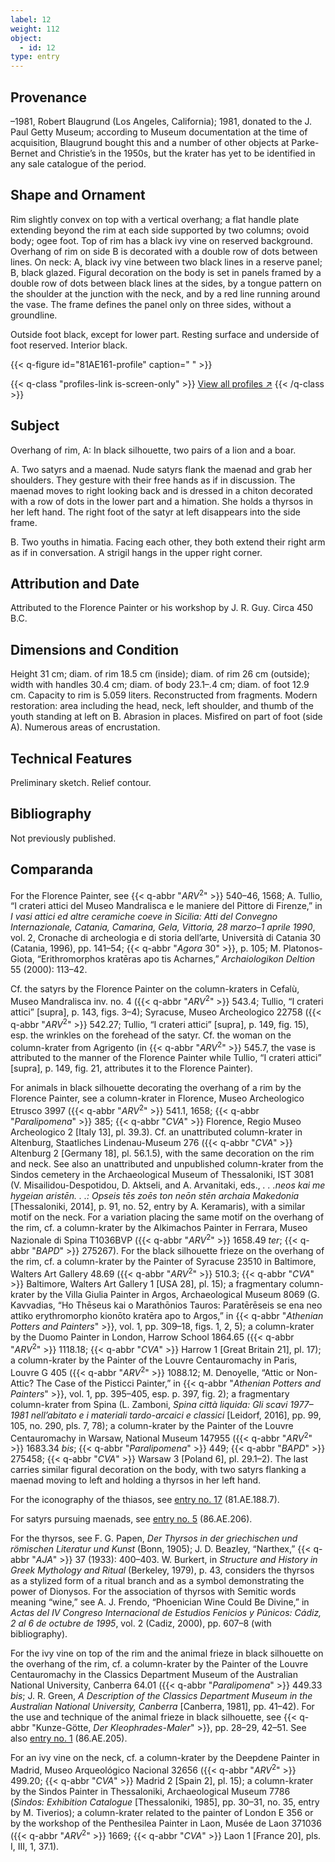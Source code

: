 ```yaml
---
label: 12
weight: 112
object:
  - id: 12
type: entry
---
```


## Provenance

–1981, Robert Blaugrund (Los Angeles, California); 1981, donated to the J. Paul Getty Museum; according to Museum documentation at the time of acquisition, Blaugrund bought this and a number of other objects at Parke-Bernet and Christie’s in the 1950s, but the krater has yet to be identified in any sale catalogue of the period.

## Shape and Ornament

Rim slightly convex on top with a vertical overhang; a flat handle plate extending beyond the rim at each side supported by two columns; ovoid body; ogee foot. Top of rim has a black ivy vine on reserved background. Overhang of rim on side B is decorated with a double row of dots between lines. On neck: A, black ivy vine between two black lines in a reserve panel; B, black glazed. Figural decoration on the body is set in panels framed by a double row of dots between black lines at the sides, by a tongue pattern on the shoulder at the junction with the neck, and by a red line running around the vase. The frame defines the panel only on three sides, without a groundline.

Outside foot black, except for lower part. Resting surface and underside of foot reserved. Interior black.

{{< q-figure id="81AE161-profile" caption=" " >}}

{{< q-class "profiles-link is-screen-only" >}}
[View all profiles ↗](/profiles/#81AE161-profile)
{{< /q-class >}}

## Subject

Overhang of rim, A: In black silhouette, two pairs of a lion and a boar.

A. Two satyrs and a maenad. Nude satyrs flank the maenad and grab her shoulders. They gesture with their free hands as if in discussion. The maenad moves to right looking back and is dressed in a chiton decorated with a row of dots in the lower part and a himation. She holds a thyrsos in her left hand. The right foot of the satyr at left disappears into the side frame.

B. Two youths in himatia. Facing each other, they both extend their right arm as if in conversation. A strigil hangs in the upper right corner.

## Attribution and Date

Attributed to the Florence Painter or his workshop by J. R. Guy. Circa 450 B.C.

## Dimensions and Condition

Height 31 cm; diam. of rim 18.5 cm (inside); diam. of rim 26 cm (outside); width with handles 30.4 cm; diam. of body 23.1–.4 cm; diam. of foot 12.9 cm. Capacity to rim is 5.059 liters. Reconstructed from fragments. Modern restoration: area including the head, neck, left shoulder, and thumb of the youth standing at left on B. Abrasion in places. Misfired on part of foot (side A). Numerous areas of encrustation.

## Technical Features

Preliminary sketch. Relief contour.

## Bibliography

Not previously published.

## Comparanda

For the Florence Painter, see {{< q-abbr "*ARV*<sup>2</sup>" >}} 540–46, 1568; A. Tullio, “I crateri attici del Museo Mandralisca e le maniere del Pittore di Firenze,” in *I vasi attici ed altre ceramiche coeve in Sicilia: Atti del Convegno Internazionale, Catania, Camarina, Gela, Vittoria, 28 marzo–1 aprile 1990*, vol. 2, Cronache di archeologia e di storia dell’arte, Università di Catania 30 (Catania, 1996), pp. 141–54; {{< q-abbr "*Agora* 30" >}}, p. 105; M. Platonos-Giota, “Erithromorphos kratēras apo tis Acharnes,” *Archaiologikon Deltion* 55 (2000): 113–42.

Cf. the satyrs by the Florence Painter on the column-kraters in Cefalù, Museo Mandralisca inv. no. 4 ({{< q-abbr "*ARV*<sup>2</sup>" >}} 543.4; Tullio, “I crateri attici” [supra], p. 143, figs. 3–4); Syracuse, Museo Archeologico 22758 ({{< q-abbr "*ARV*<sup>2</sup>" >}} 542.27; Tullio, “I crateri attici” [supra], p. 149, fig. 15), esp. the wrinkles on the forehead of the satyr. Cf. the woman on the column-krater from Agrigento (in {{< q-abbr "*ARV*<sup>2</sup>" >}} 545.7, the vase is attributed to the manner of the Florence Painter while Tullio, “I crateri attici” [supra], p. 149, fig. 21, attributes it to the Florence Painter).

For animals in black silhouette decorating the overhang of a rim by the Florence Painter, see a column-krater in Florence, Museo Archeologico Etrusco 3997 ({{< q-abbr "*ARV*<sup>2</sup>" >}} 541.1, 1658; {{< q-abbr "*Paralipomena*" >}} 385; {{< q-abbr "*CVA*" >}} Florence, Regio Museo Archeologico 2 [Italy 13], pl. 39.3). Cf. an unattributed column-krater in Altenburg, Staatliches Lindenau-Museum 276 ({{< q-abbr "*CVA*" >}} Altenburg 2 [Germany 18], pl. 56.1.5), with the same decoration on the rim and neck. See also an unattributed and unpublished column-krater from the Sindos cemetery in the Archaeological Museum of Thessaloniki, IST 3081 (V. Misailidou-Despotidou, D. Aktseli, and A. Arvanitaki, eds., *. . .neos kai me hygeian aristēn. . .: Opseis tēs zoēs ton neōn stēn archaia Makedonia* [Thessaloniki, 2014], p. 91, no. 52, entry by A. Keramaris), with a similar motif on the neck. For a variation placing the same motif on the overhang of the rim, cf. a column-krater by the Alkimachos Painter in Ferrara, Museo Nazionale di Spina T1036BVP ({{< q-abbr "*ARV*<sup>2</sup>" >}} 1658.49 *ter*; {{< q-abbr "*BAPD*" >}} 275267). For the black silhouette frieze on the overhang of the rim, cf. a column-krater by the Painter of Syracuse 23510 in Baltimore, Walters Art Gallery 48.69 ({{< q-abbr "*ARV*<sup>2</sup>" >}} 510.3; {{< q-abbr "*CVA*" >}} Baltimore, Walters Art Gallery 1 [USA 28], pl. 15); a fragmentary column-krater by the Villa Giulia Painter in Argos, Archaeological Museum 8069 (G. Kavvadias, “Ho Thēseus kai o Marathōnios Tauros: Paratērēseis se ena neo attiko erythromorpho kionōto kratēra apo to Argos,” in {{< q-abbr "*Athenian Potters and Painters*" >}}, vol. 1, pp. 309–18, figs. 1, 2, 5); a column-krater by the Duomo Painter in London, Harrow School 1864.65 ({{< q-abbr "*ARV*<sup>2</sup>" >}} 1118.18; {{< q-abbr "*CVA*" >}} Harrow 1 [Great Britain 21], pl. 17); a column-krater by the Painter of the Louvre Centauromachy in Paris, Louvre G 405 ({{< q-abbr "*ARV*<sup>2</sup>" >}} 1088.12; M. Denoyelle, “Attic or Non-Attic? The Case of the Pisticci Painter,” in {{< q-abbr "*Athenian Potters and Painters*" >}}, vol. 1, pp. 395–405, esp. p. 397, fig. 2); a fragmentary column-krater from Spina (L. Zamboni, *Spina città liquida: Gli scavi 1977–1981 nell’abitato e i materiali tardo-arcaici e classici* [Leidorf, 2016], pp. 99, 105, no. 290, pls. 7, 78); a column-krater by the Painter of the Louvre Centauromachy in Warsaw, National Museum 147955 ({{< q-abbr "*ARV*<sup>2</sup>" >}} 1683.34 *bis*; {{< q-abbr "*Paralipomena*" >}} 449; {{< q-abbr "*BAPD*" >}} 275458; {{< q-abbr "*CVA*" >}} Warsaw 3 [Poland 6], pl. 29.1–2). The last carries similar figural decoration on the body, with two satyrs flanking a maenad moving to left and holding a thyrsos in her left hand.

For the iconography of the thiasos, see [entry no. 17](/catalogue/17/) (81.AE.188.7).

For satyrs pursuing maenads, see [entry no. 5](/catalogue/5/) (86.AE.206).

For the thyrsos, see F. G. Papen, *Der Thyrsos in der griechischen und römischen Literatur und Kunst* (Bonn, 1905); J. D. Beazley, “Narthex,” {{< q-abbr "*AJA*" >}} 37 (1933): 400–403. W. Burkert, in *Structure and History in Greek Mythology and Ritual* (Berkeley, 1979), p. 43, considers the thyrsos as a stylized form of a ritual branch and as a symbol demonstrating the power of Dionysos. For the association of thyrsos with Semitic words meaning “wine,” see A. J. Frendo, “Phoenician Wine Could Be Divine,” in *Actas del IV Congreso Internacional de Estudios Fenicios y Púnicos: Cádiz, 2 al 6 de octubre de 1995*, vol. 2 (Cadiz, 2000), pp. 607–8 (with bibliography).

For the ivy vine on top of the rim and the animal frieze in black silhouette on the overhang of the rim, cf. a column-krater by the Painter of the Louvre Centauromachy in the Classics Department Museum of the Australian National University, Canberra 64.01 ({{< q-abbr "*Paralipomena*" >}} 449.33 *bis*; J. R. Green, *A Description of the Classics Department Museum in the Australian National University, Canberra* [Canberra, 1981], pp. 41–42). For the use and technique of the animal frieze in black silhouette, see {{< q-abbr "Kunze-Götte, *Der Kleophrades-Maler*" >}}, pp. 28–29, 42–51. See also [entry no. 1](/catalogue/1/) (86.AE.205).

For an ivy vine on the neck, cf. a column-krater by the Deepdene Painter in Madrid, Museo Arqueológico Nacional 32656 ({{< q-abbr "*ARV*<sup>2</sup>" >}} 499.20; {{< q-abbr "*CVA*" >}} Madrid 2 [Spain 2], pl. 15); a column-krater by the Sindos Painter in Thessaloniki, Archaeological Museum 7786 (*Sindos: Exhibition Catalogue* [Thessaloniki, 1985], pp. 30–31, no. 35, entry by M. Tiverios); a column-krater related to the painter of London E 356 or by the workshop of the Penthesilea Painter in Laon, Musée de Laon 371036 ({{< q-abbr "*ARV*<sup>2</sup>" >}} 1669; {{< q-abbr "*CVA*" >}} Laon 1 [France 20], pls. I, III, 1, 37.1).

